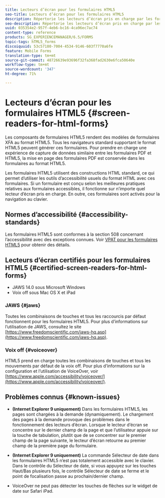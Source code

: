 ```yaml
---
title: Lecteurs d’écran pour les formulaires HTML5
seo-title: Lecteurs d’écran pour les formulaires HTML5
description: Répertorie les lecteurs d’écran pris en charge par les formulaires HTML5.
seo-description: Répertorie les lecteurs d’écran pris en charge par les formulaires HTML5.
uuid: 035354e2-957f-4eb6-bc16-4ca96ec7ac74
content-type: reference
products: SG_EXPERIENCEMANAGER/6.5/FORMS
topic-tags: hTML5_forms
discoiquuid: 53c57180-7004-4534-9146-603f7770a6fe
feature: Mobile Forms
translation-type: tm+mt
source-git-commit: 48726639e93696f32fa368fad2630e6fca50640e
workflow-type: tm+mt
source-wordcount: '347'
ht-degree: 71%

---
```



# Lecteurs d’écran pour les formulaires HTML5 {#screen-readers-for-html-forms}

Les composants de formulaires HTML5 rendent des modèles de formulaires XFA au format HTML5. Tous les navigateurs standard supportant le format HTML5 peuvent générer ces formulaires. Pour prendre en charge une expérience de capture de données similaire entre les formulaires PDF et HTML5, la mise en page des formulaires PDF est conservée dans les formulaires au format HTML5.

Les formulaires HTML5 utilisent des constructions HTML standard, ce qui permet d’utiliser les outils d’accessibilité usuels du format HTML avec ces formulaires. Si un formulaire est conçu selon les meilleures pratiques relatives aux formulaires accessibles, il fonctionne sur n’importe quel lecteur d’écran pris en charge. En outre, ces formulaires sont activés pour la navigation au clavier.

## Normes d’accessibilité {#accessibility-standards}

Les formulaires HTML5 sont conformes à la section 508 concernant l’accessibilité avec des exceptions connues. Voir [VPAT pour les formulaires HTML5](https://www.adobe.com/mena_en/accessibility/compliance/livecycle-mobile-forms-es4-section-508-vpat.html) pour obtenir des détails.

## Lecteurs d’écran certifiés pour les formulaires HTML5 {#certified-screen-readers-for-html-forms}

* JAWS 14.0 sous Microsoft Windows
* Voix off sous Mac OS X et iPad

### JAWS  {#jaws}

Toutes les combinaisons de touches et tous les raccourcis par défaut fonctionnent pour les formulaires HTML5. Pour plus d’informations sur l’utilisation de JAWS, consultez le site [https://www.freedomscientific.com/jaws-hq.asp](https://www.freedomscientific.com/jaws-hq.asp).

### Voix off {#voiceover}

HTML5 prend en charge toutes les combinaisons de touches et tous les mouvements par défaut de la voix off. Pour plus d’informations sur la configuration et l’utilisation de VoiceOver, voir [https://www.apple.com/accessibility/voiceover/](https://www.apple.com/accessibility/voiceover/).

## Problèmes connus {#known-issues}

* **(Internet Explorer 9 uniquement)** Dans les formulaires HTML5, les pages sont chargées à la demande (dynamiquement). Le chargement des pages à la demande provoque des problèmes dans le fonctionnement des lecteurs d’écran. Lorsque le lecteur d’écran se concentre sur le dernier champ de la page et que l’utilisateur appuie sur la touche de tabulation, plutôt que de se concentrer sur le premier champ de la page suivante, le lecteur d’écran retourne au premier champ de la première page du formulaire.
* **(Internet Explorer 9 uniquement)** La commande Sélecteur de date dans les formulaires HTML5 n’est pas totalement accessible avec le clavier. Dans le contrôle du Sélecteur de date, si vous appuyez sur les touches Haut/Bas plusieurs fois, le contrôle Sélecteur de date se ferme et le point de focalisation passe au prochain/dernier champ.

* VoiceOver ne peut pas détecter les touches de flèches sur le widget de date sur Safari iPad.
